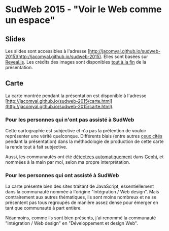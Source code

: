 # SudWeb 2015 - "Voir le Web comme un espace"

## Slides

Les slides sont accessibles à l'adresse [http://jacomyal.github.io/sudweb-2015](http://jacomyal.github.io/sudweb-2015). Elles sont basées sur [Reveal.js](https://github.com/hakimel/reveal.js/). Les crédits des images sont disponibles [tout à la fin](http://jacomyal.github.io/sudweb-2015/#/8) de la présentation.

## Carte

La carte montrée pendant la présentation est disponible à l'adresse [http://jacomyal.github.io/sudweb-2015/carte.html](http://jacomyal.github.io/sudweb-2015/carte.html).

### Pour les personnes qui n'ont pas assisté à SudWeb

Cette cartographie est subjective et n'a pas la prétention de vouloir représenter une vérité quelconque. Différents biais (entre autres [ceux cités](http://jacomyal.github.io/sudweb-2015/#/7/2) pendant la présentation) dans la méthodologie de production de cette carte la rende tout à fait subjective.

Aussi, les communautés ont été [détectées automatiquement](http://en.wikipedia.org/wiki/Louvain_Modularity) dans [Gephi](https://gephi.github.io/), et nommées à la main par moi, selon ma propre interprétation.

### Pour les personnes qui ont assisté à SudWeb

La carte présente bien des sites traitant de JavaScript, essentiellement dans la communauté nommée à l'origine "Intégration / Web design". Mais contrairement aux autres thématiques, ils sont moins nombreux et ne se présentent pas tous regroupés de manière assez dense pour émerger en tant que communauté à part entière.

Néanmoins, comme ils sont bien présents, j'ai renommé la communauté "Intégration / Web design" en "Développement et design Web".
